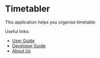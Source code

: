 # Timetabler
This application helps you organise timetable

Useful links:
* [User Guide](UserGuide.md)
* [Developer Guide](DeveloperGuide.md)
* [About Us](AboutUs.md)
